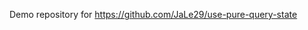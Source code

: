 Demo repository for [https://github.com/JaLe29/use-pure-query-state ](https://github.com/JaLe29/use-pure-query-state )